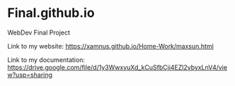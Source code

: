 # Final.github.io
WebDev Final Project

Link to my website:
https://xamnus.github.io/Home-Work/maxsun.html

Link to my documentation:
https://drive.google.com/file/d/1y3WwxvuXd_kCuSfbCji4EZl2vbyxLnV4/view?usp=sharing
